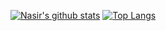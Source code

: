 [![Nasir's github stats](https://github-readme-stats.vercel.app/api?username=nasiridrishi&count_private=true&theme=radical&show_icons=true)](https://github.com/anuraghazra/github-readme-stats)
[![Top Langs](https://github-readme-stats.vercel.app/api/top-langs/?username=nasiridrishi&count_private=true&theme=radical&show_icons=true)](https://github.com/anuraghazra/github-readme-stats)
